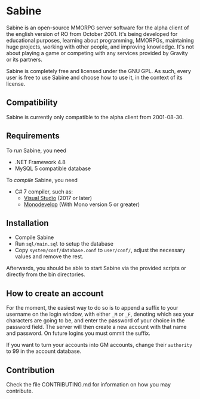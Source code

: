 Sabine
=============================================================================

Sabine is an open-source MMORPG server software for the alpha client of
the english version of RO from October 2001. It's being developed for
educational purposes, learning about programming, MMORPGs, maintaining
huge projects, working with other people, and improving knowledge.
It's not about playing a game or competing with any services provided
by Gravity or its partners.

Sabine is completely free and licensed under the GNU GPL. As such,
every user is free to use Sabine and choose how to use it, in the
context of its license.

Compatibility
-----------------------------------------------------------------------------
Sabine is currently only compatible to the ‎alpha client from 2001-08-30.

Requirements
-----------------------------------------------------------------------------
To *run* Sabine, you need
* .NET Framework 4.8
* MySQL 5 compatible database

To *compile* Sabine, you need
* C# 7 compiler, such as:
  * [Visual Studio](http://www.visualstudio.com/en-us/products/visual-studio-express-vs.aspx) (2017 or later)
  * [Monodevelop](http://monodevelop.com/) (With Mono version 5 or greater)

Installation
-----------------------------------------------------------------------------
* Compile Sabine
* Run `sql/main.sql` to setup the database
* Copy `system/conf/database.conf` to `user/conf/`,
  adjust the necessary values and remove the rest.

Afterwards, you should be able to start Sabine via the provided scripts
or directly from the bin directories.

How to create an account
-----------------------------------------------------------------------------
For the moment, the easiest way to do so is to append a suffix to your
username on the login window, with either `_M` or `_F`, denoting which
sex your characters are going to be, and enter the password of your
choice in the password field. The server will then create a new account
with that name and password. On future logins you must ommit the suffix.

If you want to turn your accounts into GM accounts, change their `authority`
to 99 in the account database.

Contribution
-----------------------------------------------------------------------------
Check the file CONTRIBUTING.md for information on how you may contribute.
